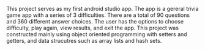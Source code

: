 This project serves as my first android studio app. The app is a gereral trivia game app with a series of 3 difficulties. There are a total of 90 questions and 360 different answer choices. The user has the options to choose difficulty, play again, view results, and exit the app. This project was constructed mainly using object oriented programming with setters and getters, and data strucutres such as array lists and hash sets.
